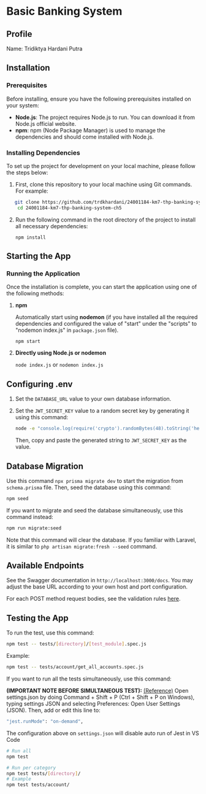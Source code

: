 # Basic Banking System

## Profile
Name: Tridiktya Hardani Putra

## Installation
### Prerequisites
Before installing, ensure you have the following prerequisites installed on your system:
- **Node.js**: The project requires Node.js to run. You can download it from Node.js official website.
- **npm**: npm (Node Package Manager) is used to manage the dependencies and should come installed with Node.js.

### Installing Dependencies
To set up the project for development on your local machine, please follow the steps below:

1. First, clone this repository to your local machine using Git commands. For example:
```bash
   git clone https://github.com/trdkhardani/24001184-km7-thp-banking-system-ch5.git
    cd 24001184-km7-thp-banking-system-ch5
```
2. Run the following command in the root directory of the project to install all necessary dependencies:
   
   ```npm install```

## Starting the App
### Running the Application
Once the installation is complete, you can start the application using one of the following methods:
1. **npm**
   
   Automatically start using **nodemon** (if you have installed all the required dependencies and configured the value of "start" under the "scripts" to "nodemon index.js" in `package.json` file).
   
   ```npm start```

2. **Directly using Node.js or nodemon**
   
   ```node index.js``` or ```nodemon index.js```

## Configuring .env
1. Set the `DATABASE_URL` value to your own database information.
   
2. Set the `JWT_SECRET_KEY` value to a random secret key by generating it using this command:
   
   ```bash
   node -e "console.log(require('crypto').randomBytes(48).toString('hex'))"
   ```

   Then, copy and paste the generated string to `JWT_SECRET_KEY` as the value. 
   
## Database Migration
Use this command `npx prisma migrate dev` to start the migration from `schema.prisma` file. Then, seed the database using this command: 

```bash 
npm seed
```

If you want to migrate and seed the database simultaneously, use this command instead:
```bash
npm run migrate:seed
```
Note that this command will clear the database. If you familiar with Laravel, it is similar to `php artisan migrate:fresh --seed` command.

## Available Endpoints
See the Swagger documentation in `http://localhost:3000/docs`. You may adjust the base URL according to your own host and port configuration.

For each POST method request bodies, see the validation rules [here](https://github.com/trdkhardani/24001184-km7-thp-banking-system-ch5/tree/main/validation).

## Testing the App
To run the test, use this command:

```bash
npm test -- tests/[directory]/[test_module].spec.js
```

Example:

```bash
npm test -- tests/account/get_all_accounts.spec.js
```

If you want to run all the tests simultaneously, use this command:

**(IMPORTANT NOTE BEFORE SIMULTANEOUS TEST):**
[(Reference)](https://stackoverflow.com/questions/57132803/completely-disable-auto-run-of-jest-test-runner-in-visual-studio-code-editor)
Open settings.json by doing Command + Shift + P (Ctrl + Shift + P on Windows), typing settings JSON and selecting Preferences: Open User Settings (JSON). Then, add or edit this line to:

```bash
"jest.runMode": "on-demand",
```

The configuration above on `settings.json` will disable auto run of Jest in VS Code

```bash
# Run all
npm test 

# Run per category
npm test tests/[directory]/
# Example
npm test tests/account/
```